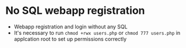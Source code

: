 # No SQL webapp registration
- Webapp registration and login without any SQL
- It's necessary to run `chmod +rwx users.php` or `chmod 777 users.php` in applcation root to set up permissions correctly

